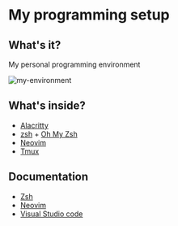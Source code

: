 # My programming setup

## What's it?
My personal programming environment

![my-environment](docs/images/noevim.png)

## What's inside?

* [Alacritty](https://github.com/jwilm/alacritty)
* [zsh](https://www.zsh.org/) + [Oh My Zsh](https://ohmyz.sh/)
* [Neovim](https://github.com/neovim/neovim)
* [Tmux](https://github.com/tmux/tmux)

## Documentation

- [Zsh](docs/zsh.md)
- [Neovim](docs/neovim.md)
- [Visual Studio code](docs/visual-studio-code.md)


